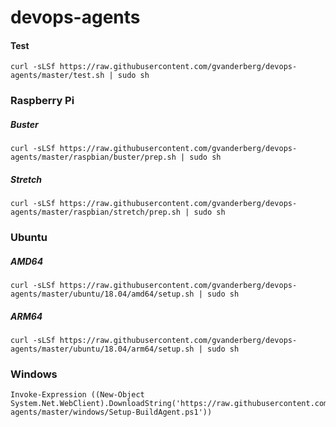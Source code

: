 # devops-agents

#### Test
```
curl -sLSf https://raw.githubusercontent.com/gvanderberg/devops-agents/master/test.sh | sudo sh
```

### Raspberry Pi
##### Buster
```
curl -sLSf https://raw.githubusercontent.com/gvanderberg/devops-agents/master/raspbian/buster/prep.sh | sudo sh
```
##### Stretch
```
curl -sLSf https://raw.githubusercontent.com/gvanderberg/devops-agents/master/raspbian/stretch/prep.sh | sudo sh
```

### Ubuntu
##### AMD64
```
curl -sLSf https://raw.githubusercontent.com/gvanderberg/devops-agents/master/ubuntu/18.04/amd64/setup.sh | sudo sh
```
##### ARM64
```
curl -sLSf https://raw.githubusercontent.com/gvanderberg/devops-agents/master/ubuntu/18.04/arm64/setup.sh | sudo sh
```

### Windows
```
Invoke-Expression ((New-Object System.Net.WebClient).DownloadString('https://raw.githubusercontent.com/gvanderberg/devops-agents/master/windows/Setup-BuildAgent.ps1'))
```
